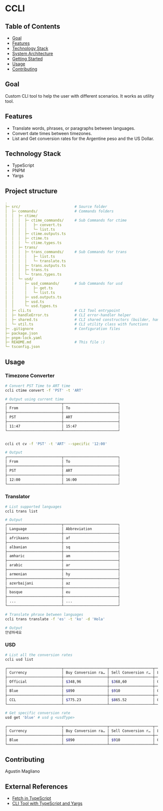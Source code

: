 # CCLI

## Table of Contents
- [Goal](#goal)
- [Features](#features)
- [Technology Stack](#technology-stack)
- [System Architecture](#system-architecture)
- [Getting Started](#installation)
- [Usage](#usage)
- [Contributing](#contributing)

## Goal

Custom CLI tool to help the user with different scenarios. It works as utility tool.

## Features

- Translate words, phrases, or paragraphs between languages.
- Convert date times between timezones.
- List and Get conversion rates for the Argentine peso and the US Dollar. 

## Technology Stack

- TypeScript
- PNPM
- Yargs

## Project structure

```yaml
.
├─ src/                         # Source folder
│  ├─ commands/                 # Commands folders
│  │  ├─ ctime/
│  │  │  ├─ ctime_commands/     # Sub Commands for ctime
│  │  │  │   ├─ convert.ts
│  │  │  │   └─ list.ts
│  │  │  ├─ ctime.outputs.ts
│  │  │  ├─ ctime.ts 
│  │  │  └─ ctime.types.ts    
│  │  ├─ trans/
│  │  │  ├─ trans_commands/     # Sub Commands for trans
│  │  │  │   ├─ list.ts
│  │  │  │   └─ translate.ts           
│  │  │  ├─ trans.outputs.ts
│  │  │  ├─ trans.ts 
│  │  │  └─ trans.types.ts
│  │  └─ usd/
│  │     ├─ usd_commands/       # Sub Commands for usd
│  │     │   ├─ get.ts
│  │     │   └─ list.ts             
│  │     ├─ usd.outputs.ts
│  │     ├─ usd.ts 
│  │     └─ usd.types.ts  
│  ├─ cli.ts                    # CLI Tool entrypoint
│  ├─ handleError.ts            # CLI error-handler helper
│  ├─ shared.ts                 # CLI shared constructors (builder, handler, options)
│  └─ util.ts                   # CLI utility class with functions
├─ .gitignore                   # Configuration files                  
├─ package.json
├─ pnpm-lock.yaml
├─ README.md                    # This file :)
└─ tsconfig.json
```

## Usage

### Timezone Converter

```bash
# Convert PST Time to ART time
ccli ctime convert -f 'PST' -t 'ART' 

# Output using current time
┌─────────────────────────┬─────────────────────────┐
│ From                    │ To                      │
├─────────────────────────┼─────────────────────────┤
│ PST                     │ ART                     │
├─────────────────────────┼─────────────────────────┤
│ 11:47                   │ 15:47                   │
└─────────────────────────┴─────────────────────────┘


ccli ct cv -f 'PST' -t 'ART' --specific '12:00'

# Output
┌─────────────────────────┬─────────────────────────┐
│ From                    │ To                      │
├─────────────────────────┼─────────────────────────┤
│ PST                     │ ART                     │
├─────────────────────────┼─────────────────────────┤
│ 12:00                   │ 16:00                   │
└─────────────────────────┴─────────────────────────┘
```

### Translator

```bash
# List supported languages
ccli trans list 

# Output
┌─────────────────────────┬─────────────────────────┐
│ Language                │ Abbreviation            │
├─────────────────────────┼─────────────────────────┤
│ afrikaans               │ af                      │
├─────────────────────────┼─────────────────────────┤
│ albanian                │ sq                      │
├─────────────────────────┼─────────────────────────┤
│ amharic                 │ am                      │
├─────────────────────────┼─────────────────────────┤
│ arabic                  │ ar                      │
├─────────────────────────┼─────────────────────────┤
│ armenian                │ hy                      │
├─────────────────────────┼─────────────────────────┤
│ azerbaijani             │ az                      │
├─────────────────────────┼─────────────────────────┤
│ basque                  │ eu                      │
├─────────────────────────┼─────────────────────────┤
│ ...                     │ ...                     │
└─────────────────────────┴─────────────────────────┘
```

```bash
# Translate phrase between languages
ccli trans translate -f 'es' -t 'ko' -d 'Hola' 

# Output
안녕하세요
```

### USD

```bash
# List all the conversion rates
ccli usd list

┌─────────────────────────┬────────────────────┬────────────────────┬─────────────────────────┐
│ Currency                │ Buy Conversion ra… │ Sell Conversion r… │ Last update             │
├─────────────────────────┼────────────────────┼────────────────────┼─────────────────────────┤
│ Official                │ $348,96            │ $368,60            │ 01/11/2023 12:00:00     │
├─────────────────────────┼────────────────────┼────────────────────┼─────────────────────────┤
│ Blue                    │ $890               │ $910               │ 01/11/2023 12:00:00     │
├─────────────────────────┼────────────────────┼────────────────────┼─────────────────────────┤
│ CCL                     │ $775.23            │ $865.52            │ 01/11/2023 12:00:00     │
└─────────────────────────┴────────────────────┴────────────────────┴─────────────────────────┘
```

```bash
# Get specific conversion rate
usd get 'blue' # usd g <usdType>

┌─────────────────────────┬────────────────────┬────────────────────┬─────────────────────────┐
│ Currency                │ Buy Conversion ra… │ Sell Conversion r… │ Last update             │
├─────────────────────────┼────────────────────┼────────────────────┼─────────────────────────┤
│ Blue                    │ $890               │ $910               │ 01/11/2023 12:00:00     │
└─────────────────────────┴────────────────────┴────────────────────┴─────────────────────────┘
```

## Contributing

Agustin Magliano

## External References

* [Fetch in TypeScript](https://rapidapi.com/guides/api-call-typescript)
* [CLI Tool with TypeScript and Yargs](https://medium.com/geekculture/building-a-node-js-cli-with-typescript-packaged-and-distributed-via-homebrew-15ba2fadcb81)
